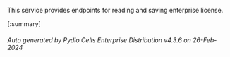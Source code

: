 






This service provides endpoints for reading and saving enterprise license.

[:summary]

###### Auto generated by Pydio Cells Enterprise Distribution v4.3.6 on 26-Feb-2024
